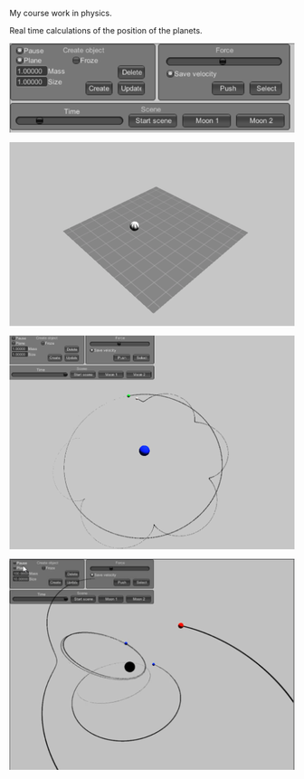 My course work in physics.

Real time calculations of the position of the planets.

![1](https://github.com/josdas/Project/blob/master/physics/int1.png)

![2](https://github.com/josdas/Project/blob/master/physics/int2.png)

![3](https://github.com/josdas/Project/blob/master/physics/int3.png)

![4](https://github.com/josdas/Project/blob/master/physics/int4.png)
